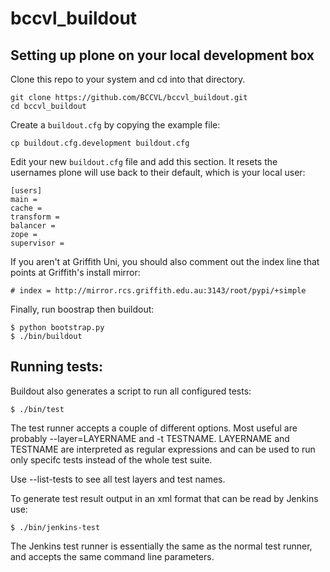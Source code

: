 bccvl_buildout
==============

Setting up plone on your local development box
----------------------------------------------

Clone this repo to your system and cd into that directory.

    git clone https://github.com/BCCVL/bccvl_buildout.git
    cd bccvl_buildout

Create a `buildout.cfg` by copying the example file:

    cp buildout.cfg.development buildout.cfg

Edit your new `buildout.cfg` file and add this section.  It resets the usernames plone will use back to their default, which is your local user:

    [users]
    main =
    cache =
    transform =
    balancer =
    zope =
    supervisor =

If you aren't at Griffith Uni, you should also comment out the index line that points at Griffith's install mirror:

    # index = http://mirror.rcs.griffith.edu.au:3143/root/pypi/+simple

Finally, run boostrap then buildout:

    $ python bootstrap.py
    $ ./bin/buildout


Running tests:
--------------

Buildout also generates a script to run all configured tests:

    $ ./bin/test

The test runner accepts a couple of different options. Most useful are
probably --layer=LAYERNAME and -t TESTNAME. LAYERNAME and TESTNAME are
interpreted as regular expressions and can be used to run only specifc
tests instead of the whole test suite.

Use --list-tests to see all test layers and test names.

To generate test result output in an xml format that can be read by
Jenkins use:

    $ ./bin/jenkins-test

The Jenkins test runner is essentially the same as the normal test
runner, and accepts the same command line parameters.
